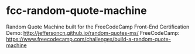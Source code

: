 # fcc-random-quote-machine
Random Quote Machine built for the FreeCodeCamp Front-End Certification
Demo: http://jeffersoncn.github.io/random-quotes-ms/
FreeCodeCamp: https://www.freecodecamp.com/challenges/build-a-random-quote-machine
